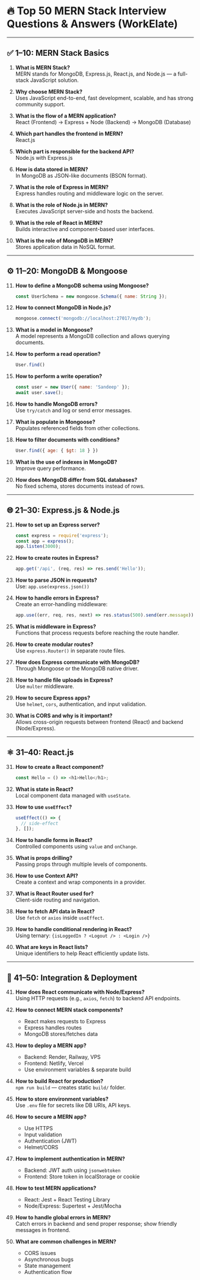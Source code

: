 # 🔥 Top 50 MERN Stack Interview Questions & Answers (WorkElate)

---

## ✅ 1–10: MERN Stack Basics

1. **What is MERN Stack?**  
   MERN stands for MongoDB, Express.js, React.js, and Node.js — a full-stack JavaScript solution.

2. **Why choose MERN Stack?**  
   Uses JavaScript end-to-end, fast development, scalable, and has strong community support.

3. **What is the flow of a MERN application?**  
   React (Frontend) → Express + Node (Backend) → MongoDB (Database)

4. **Which part handles the frontend in MERN?**  
   React.js

5. **Which part is responsible for the backend API?**  
   Node.js with Express.js

6. **How is data stored in MERN?**  
   In MongoDB as JSON-like documents (BSON format).

7. **What is the role of Express in MERN?**  
   Express handles routing and middleware logic on the server.

8. **What is the role of Node.js in MERN?**  
   Executes JavaScript server-side and hosts the backend.

9. **What is the role of React in MERN?**  
   Builds interactive and component-based user interfaces.

10. **What is the role of MongoDB in MERN?**  
    Stores application data in NoSQL format.

---

## ⚙️ 11–20: MongoDB & Mongoose

11. **How to define a MongoDB schema using Mongoose?**  
    ```js
    const UserSchema = new mongoose.Schema({ name: String });
    ```

12. **How to connect MongoDB in Node.js?**  
    ```js
    mongoose.connect('mongodb://localhost:27017/mydb');
    ```

13. **What is a model in Mongoose?**  
    A model represents a MongoDB collection and allows querying documents.

14. **How to perform a read operation?**  
    ```js
    User.find()
    ```

15. **How to perform a write operation?**  
    ```js
    const user = new User({ name: 'Sandeep' });
    await user.save();
    ```

16. **How to handle MongoDB errors?**  
    Use `try/catch` and log or send error messages.

17. **What is populate in Mongoose?**  
    Populates referenced fields from other collections.

18. **How to filter documents with conditions?**  
    ```js
    User.find({ age: { $gt: 18 } })
    ```

19. **What is the use of indexes in MongoDB?**  
    Improve query performance.

20. **How does MongoDB differ from SQL databases?**  
    No fixed schema, stores documents instead of rows.

---

## 🌐 21–30: Express.js & Node.js

21. **How to set up an Express server?**  
    ```js
    const express = require('express');
    const app = express();
    app.listen(3000);
    ```

22. **How to create routes in Express?**  
    ```js
    app.get('/api', (req, res) => res.send('Hello'));
    ```

23. **How to parse JSON in requests?**  
    Use: `app.use(express.json())`

24. **How to handle errors in Express?**  
    Create an error-handling middleware:
    ```js
    app.use((err, req, res, next) => res.status(500).send(err.message));
    ```

25. **What is middleware in Express?**  
    Functions that process requests before reaching the route handler.

26. **How to create modular routes?**  
    Use `express.Router()` in separate route files.

27. **How does Express communicate with MongoDB?**  
    Through Mongoose or the MongoDB native driver.

28. **How to handle file uploads in Express?**  
    Use `multer` middleware.

29. **How to secure Express apps?**  
    Use `helmet`, `cors`, authentication, and input validation.

30. **What is CORS and why is it important?**  
    Allows cross-origin requests between frontend (React) and backend (Node/Express).

---

## ⚛️ 31–40: React.js

31. **How to create a React component?**  
    ```js
    const Hello = () => <h1>Hello</h1>;
    ```

32. **What is state in React?**  
    Local component data managed with `useState`.

33. **How to use `useEffect`?**  
    ```js
    useEffect(() => {
      // side-effect
    }, []);
    ```

34. **How to handle forms in React?**  
    Controlled components using `value` and `onChange`.

35. **What is props drilling?**  
    Passing props through multiple levels of components.

36. **How to use Context API?**  
    Create a context and wrap components in a provider.

37. **What is React Router used for?**  
    Client-side routing and navigation.

38. **How to fetch API data in React?**  
    Use `fetch` or `axios` inside `useEffect`.

39. **How to handle conditional rendering in React?**  
    Using ternary: `{isLoggedIn ? <Logout /> : <Login />}`

40. **What are keys in React lists?**  
    Unique identifiers to help React efficiently update lists.

---

## 🔗 41–50: Integration & Deployment

41. **How does React communicate with Node/Express?**  
    Using HTTP requests (e.g., `axios`, `fetch`) to backend API endpoints.

42. **How to connect MERN stack components?**  
    - React makes requests to Express  
    - Express handles routes  
    - MongoDB stores/fetches data

43. **How to deploy a MERN app?**  
    - Backend: Render, Railway, VPS  
    - Frontend: Netlify, Vercel  
    - Use environment variables & separate build

44. **How to build React for production?**  
    `npm run build` — creates static `build/` folder.

45. **How to store environment variables?**  
    Use `.env` file for secrets like DB URIs, API keys.

46. **How to secure a MERN app?**  
    - Use HTTPS  
    - Input validation  
    - Authentication (JWT)  
    - Helmet/CORS

47. **How to implement authentication in MERN?**  
    - Backend: JWT auth using `jsonwebtoken`  
    - Frontend: Store token in localStorage or cookie

48. **How to test MERN applications?**  
    - React: Jest + React Testing Library  
    - Node/Express: Supertest + Jest/Mocha

49. **How to handle global errors in MERN?**  
    Catch errors in backend and send proper response; show friendly messages in frontend.

50. **What are common challenges in MERN?**  
    - CORS issues  
    - Asynchronous bugs  
    - State management  
    - Authentication flow

````
